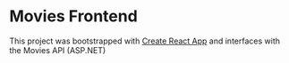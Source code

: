 # Movies Frontend

This project was bootstrapped with [Create React App](https://github.com/facebook/create-react-app) and interfaces with the Movies API (ASP.NET)


